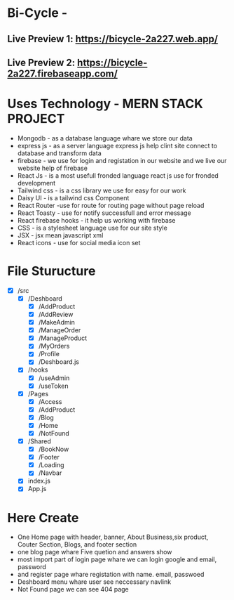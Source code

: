 # Bi-Cycle -
## Live Preview 1: https://bicycle-2a227.web.app/
## Live Preview 2: https://bicycle-2a227.firebaseapp.com/
<!-- ![Logika full Vew Image](https://i.ibb.co/K9c8Tn6/logika-full-view.png) -->
# Uses Technology - MERN STACK PROJECT
- Mongodb - as a database language whare we store our data
- express js - as a server language express js help clint site connect to database and transform data
- firebase - we use for login and registation in our website and we live our website help of firebase
- React Js - is a most usefull fronded language react js use for fronded development
- Tailwind css - is a css library we use for easy for our work
- Daisy UI - is a tailwind css Component
- React Router -use for route for routing page without page reload
- React Toasty - use for notify successfull and error message
- React firebase hooks - it help us working with firebase
- CSS - is a stylesheet language use for our site style
- JSX - jsx mean javascript xml
- React icons - use for social media icon set
# File Sturucture

- [x] /src
    - [x] /Deshboard
        - [x] /AddProduct
        - [x] /AddReview
        - [x] /MakeAdmin
        - [x] /ManageOrder
        - [x] /ManageProduct
        - [x] /MyOrders
        - [x] /Profile
        - [x] /Deshboard.js
    - [x] /hooks
        - [x] /useAdmin
        - [x] /useToken
    - [x] /Pages
      - [x] /Access
      - [x] /AddProduct
      - [x] /Blog
      - [x] /Home
      - [x] /NotFound
    - [x] /Shared
        - [x] /BookNow
        - [x] /Footer
        - [x] /Loading
        - [x] /Navbar
    - [x] index.js
    - [x]  App.js
# Here Create
- One Home page with header, banner,  About Business,six product, Couter Section, Blogs, and footer section
- one blog page whare Five quetion and answers show
- most import part of login page whare we can login google and email, password
- and register page whare registation with name. email, passwoed
- Deshboard menu whare user see neccessary navlink
- Not Found page we can see 404 page
